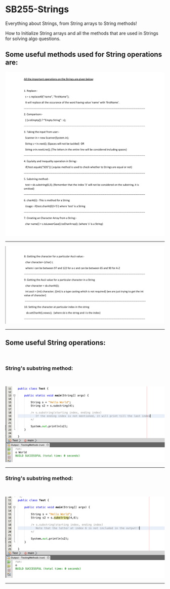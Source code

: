 # SB255-Strings
Everything about Strings, from String arrays to String methods!


How to Initialize String arrays and all the methods that are used in Strings for solving algo questions. 


## Some useful methods used for String operations are: </br>

![alt text](Pictures/String1.png "Strings")

---------------------------------------------------------------------------------------------
 
![alt text](Pictures/String2.png "Strings") </br>

---------------------------------------------------------------------------------------------

## Some useful String operations: </br>
</br>

### String's substring method:

</br>

![alt text](Pictures/String3.png "Strings") </br>


---------------------------------------------------------------------------------------------


### String's substring method:
</br>

![alt text](Pictures/String4.png "Strings") </br>


---------------------------------------------------------------------------------------------


